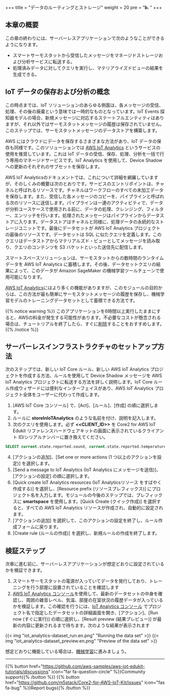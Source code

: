 +++
title = "データのルーティングとストレージ"
weight = 20
pre = "<b>b. </b>"
+++

## 本章の概要
この章の終わりには、サーバーレスアプリケーションで次のようなことができるようになります。

* スマートサーモスタットから受信したメッセージをマネージドストレージおよび分析サービスに転送する。
* 処理済みデータに対してクエリを実行し、マテリアライズドビューの結果を生成できる。

## IoT データの保存および分析の概念
この時点までは、IoT ソリューションのあらゆる側面は、各メッセージの受信、処理、その後の廃棄という意味では一時的なものとなっています。IoT Events 探知器モデルの場合、新規メッセージに対応するステートフルエンティティはありますが、それ以外ではサーモスタットメッセージの履歴は保存されていません。このステップでは、サーモスタットメッセージのデータストアを構築します。

AWS にはクラウドにデータを保存するさまざまな方法があり、IoT データの保存も同様です。このソリューションでは [AWS IoT Analytics](https://aws.amazon.com/iot-analytics/) というサービスの使用を推奨しています。これは IoT データの受信、保存、処理、分析を一括で行う専用のマネージドサービスです。IoT Analytics を使用して、Device Shadow への更新のそれぞれのサブセットを保存します。

AWS IoT Analyticsのドキュメントでは、これについて詳細を網羅していますが、そのしくみの概要は次のとおりです。サービスのエントリポイントは、チャネルと呼ばれるリソースです。チャネルはワークフローのすべての未加工データを保存します。また、受信した各メッセージのコピーを、パイプラインと呼ばれる次のリソースに送信します。パイプラインは一連のアクティビティで、データが分析ユースケースで使用される前に、データの処理、クレンジング、フィルター、エンリッチを行います。処理されたメッセージはパイプラインからデータストアに入ります。データストアはチャネルと同様に、処理データの永続的なストレージユニットです。最後にデータセットが AWS IoT Analytics プロジェクトの最後のリソースです。データセットは SQL に似たクエリを定義します。このクエリはデータストアからマテリアルズド・ビューとしてメッセージを読み取り、クエリのコンテンツを S3 バケットといった送信先に配信します。

スマートスペースソリューションは、サーモスタットからの数時間のランタイムデータを AWS IoT Analytics に蓄積します。その後、データセットクエリの結果によって、このデータが Amazon SageMaker の機械学習ツールチェーンで使用可能になります。

[AWS IoT Analytics](https://docs.aws.amazon.com/iotanalytics/latest/userguide/welcome.html)にはより多くの機能がありますが、このモジュールの目的からは、この方法が最も簡単にサーモスタットメッセージの履歴を保存し、機械学習モデルのトレーニングデータセットとして蓄積できる方法です。

{{% notice warning %}}
このアプリケーションを6時間以上実行したままにすると、AWSの料金が発生する可能性があります。不必要なコストが懸念される場合は、チュートリアルを終了したら、すぐに[削除](/jp/smart-spaces/conclusion.html#heading-1)することをおすすめします。
{{% /notice %}}

## サーバーレスインフラストラクチャのセットアップ方法
次のステップでは、新しい IoT Core ルール、新しい AWS IoT Analytics プロジェクトを作成する方法、ルールを使用して Device Shadow メッセージを AWS IoT Analytics プロジェクトに転送する方法を詳しく説明します。IoT Core ルール作成ウィザードには便利なインターフェイスがあり、AWS IoT Analytics プロジェクト全体をユーザーに代わって作成します。

1. [AWS IoT Core コンソール] で、[Act]、[ルール]、[作成] の順に選択します。
2. ルールに **storeInIoTAnalytics** のような名前を付け、説明を記入します。
3. 次のクエリを使用します。必ず **<<CLIENT_ID>>** を Core2 for AWS IoT Edukit リファレンスハードウェアキットの画面に表示されているクライアント ID/シリアルナンバーに置き換えてください。

```SQL
SELECT current.state.reported.sound, current.state.reported.temperature, current.state.reported.hvacStatus, current.state.reported.roomOccupancy, timestamp FROM '$aws/things/<<CLIENT_ID>>/shadow/update/documents'
```

4. [アクションの追加]、[Set one or more actions (1 つ以上のアクションを設定)] を選択します。
5. [Send a message to IoT Analytics (IoT Analytics にメッセージを送信)]、[アクションの設定] の順に選択します。
6. [Quick create IoT Analytics resources (IoT Analyticsリソース をすばやく作成する)] を選択し、[Resource prefix (リソースプレフィックス)] にプロジェクト名を入力します。モジュールの今後のステップでは、プレフィックスに **smartspace** を使用します。[Quick Create (クイック作成)] を選択すると、すべての AWS IoT Analytics リソースが作成され、自動的に設定されます。
7. [アクションの追加] を選択して、このアクションの設定を終了し、ルール作成フォームに戻ります。
8. [Create rule (ルールの作成)] を選択し、新規ルールの作成を終了します。

## 検証ステップ
次章に進む前に、サーバーレスアプリケーションが想定どおりに設定されているかを検証できます。

1. スマートサーモスタットの電源が入っていてデータを発行しており、トレーニングを行う部屋に設置されていることを確認します
1. [AWS IoT Analytics コンソール](https://us-west-2.console.aws.amazon.com/iotanalytics/home?region=us-west-2#/datasets)を使用して、最新のデータセットの中身を確認し、周囲の雑音レベル、気温、部屋の在室状況の履歴データが入っているかを検証します。この確認を行うには、[IoT Analytics コンソール](https://us-west-2.console.aws.amazon.com/iotanalytics/home?region=us-west-2#/datasets) でプロジェクト名で指定したデータセットの詳細画面を開き、[アクション]、[Run now (すぐに実行)] の順に選択し、[Result preview (結果プレビュー)] が最新の内容に更新されるまで待ちます。次のような結果が表示されます

{{< img "iot_analytics-dataset_run.en.png" "Running the data set" >}}
{{< img "iot_analytics-dataset_preview.en.png" "Preview of the data set" >}}

想定どおりに機能している場合は、[機械学習](/jp/smart-spaces/machine-learning.html)に進みましょう。

---
{{% button href="https://github.com/aws-samples/aws-iot-edukit-tutorials/discussions" icon="far fa-question-circle" %}}Community support{{% /button %}} {{% button href="https://github.com/m5stack/Core2-for-AWS-IoT-Kit/issues" icon="fas fa-bug" %}}Report bugs{{% /button %}}